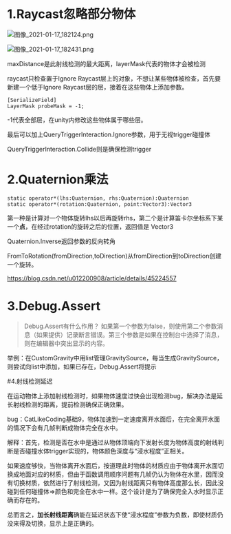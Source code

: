 # 1.Raycast忽略部分物体

![图像_2021-01-17_182124.png](https://i.loli.net/2021/01/17/dYHurEWDQNmOLzM.png)

![图像_2021-01-17_182431.png](https://i.loli.net/2021/01/17/KUkVezYCBET2XLN.png)

maxDistance是此射线检测的最大距离，layerMask代表的物体才会被检测

raycast只检查置于Ignore Raycast层上的对象，不想让某些物体被检查，首先要新建一个低于Ignore Raycast层的层，接着在这些物体上添加参数。

```
[SerializeField]
LayerMask probeMask = -1;
```

-1代表全部层，在unity内修改这些物体属于哪些层。

最后可以加上QueryTriggerInteraction.Ignore参数，用于无视trigger碰撞体

QueryTriggerInteraction.Collide则是确保检测trigger

# 2.Quaternion乘法

```
static operator*(lhs:Quaternion, rhs:Quaternion):Quaternion
static operator*(rotation:Quaternion, point:Vector3):Vector3
```

第一种是计算对一个物体旋转lhs以后再旋转rhs，第二个是计算笛卡尔坐标系下某一个**点**，在经过rotation的旋转之后的位置，返回值是 Vector3

Quaternion.Inverse返回参数的反向转角

FromToRotation(fromDirection,toDirection)从fromDirection到toDirection创建一个旋转。

https://blog.csdn.net/u012200908/article/details/45224557

# 3.Debug.Assert

> Debug.Assert有什么作用？
> 如果第一个参数为false，则使用第二个参数消息（如果提供）记录断言错误。第三个参数是如果在控制台中选择了消息，则在编辑器中突出显示的内容。

举例：在CustomGravity中用list管理GravitySource，每当生成GravitySource，则尝试向list中添加，如果已存在，Debug.Assert将提示

#4.射线检测延迟

在运动物体上添加射线检测时，如果物体速度过快会出现检测bug，解决办法是延长射线检测的距离，提前检测确保正确效果。

bug：CatLikeCoding基础9，物体加速到一定速度离开水面后，在完全离开水面的情况下会有几帧判断成物体完全在水中。

解释：首先，检测是否在水中是通过从物体顶端向下发射长度为物体高度的射线判断是否碰撞水体trigger实现的，物体颜色深度与“浸水程度”正相关。

如果速度够快，当物体离开水面后，按道理此时物体的材质应由于物体离开水面切换成地面对应的材质，但由于函数调用顺序问题有几帧仍认为物体在水里，因而没有切换材质，依然进行了射线检测，又因为射线距离只有物体高度那么长，因此没碰到任何碰撞体=>颜色和完全在水中一样。这个设计是为了确保完全入水时显示正确而存在的。

总而言之，**加长射线距离**确能在延迟状态下使“浸水程度”参数为负数，即使材质仍没来得及切换，显示上是正确的。

